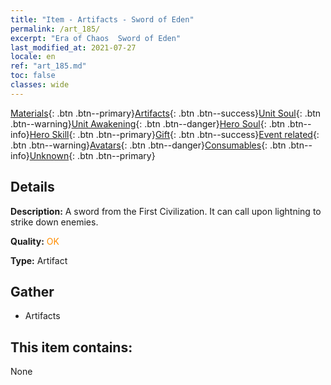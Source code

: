```yaml
---
title: "Item - Artifacts - Sword of Eden"
permalink: /art_185/
excerpt: "Era of Chaos  Sword of Eden"
last_modified_at: 2021-07-27
locale: en
ref: "art_185.md"
toc: false
classes: wide
---
```

 [Materials](/Items/){: .btn .btn--primary}[Artifacts](/Items/Artifacts/){: .btn .btn--success}[Unit Soul](/Items/UnitSoul/){: .btn .btn--warning}[Unit Awakening](/Items/UnitAwakening/){: .btn .btn--danger}[Hero Soul](/Items/HeroSoul/){: .btn .btn--info}[Hero Skill](/Items/HeroSkill/){: .btn .btn--primary}[Gift](/Items/Gift/){: .btn .btn--success}[Event related](/Items/Events/){: .btn .btn--warning}[Avatars](/Items/Avatars/){: .btn .btn--danger}[Consumables](/Items/Consumables/){: .btn .btn--info}[Unknown](/Items/Unknown/){: .btn .btn--primary}

## Details
 **Description:** A sword from the First Civilization. It can call upon lightning to strike down enemies.

 **Quality:** <span style="color: #FF8C00">OK</span>

 **Type:** Artifact

## Gather

*    Artifacts 

## This item contains:

  None

